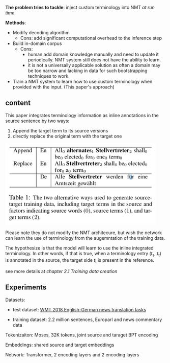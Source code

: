 **The problem tries to tackle**: inject custom terminology into NMT *at run time*.

**Methods**:

- Modify decoding algorithm 
  - Cons: add significant computational overhead to the inference step
- Build in-domain corpus
  - Cons: 
    - human add domain knowledge manually and need to update it periodically. NMT system still does not have the ability to learn. 
    - it is not a universally applicable solution as often a domain may be too narrow and lacking in data for such bootstrapping techniques to work.
- Train a NMT system to learn how to use custom terminology when provided with the input. (This paper's approach)



## content

This paper integrates terminology information as inline annotations in the source sentence by two ways:

1. Append the target term to its source versions 
2. directly replace the original term with the target one 

<img src="image/training-neural-machine-translation-to-apply-terminology-constraints-table1.png" alt="table1" style="zoom: 67%;" />

Please note they do not modify the NMT architecure, but wish the network can learn the use of terminology from the augemntation of the training data. 

The hypothesize is that the model will learn to use the inline integrated terminology. In other words, if that is true, when a terminology entry (*t*<sub>s</sub>, *t*<sub>t</sub>) is annotated in the source, the target side *t*<sub>t</sub> is present in the reference. 

see more details at *chapter 2.1 Training data creation*



## Experiments 

Datasets: 

- test dataset: [WMT 2018 English-German news translation tasks](http://www.statmt.org/wmt18/translation-task.html)

- training dataset: 2.2 million sentences, Europarl and news commentary data

Tokenizaiton: Moses, 32K tokens,  joint source and taraget BPT encoding 

Embeddings: shared source and target embeddings 

Network: Transformer, 2 encoding layers and 2 encoding layers



